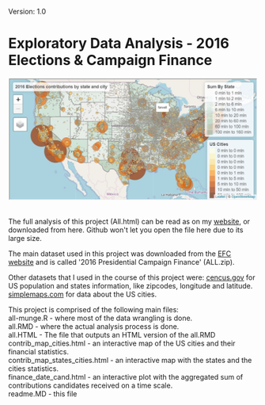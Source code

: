 Version: 1.0<br>
<h1> Exploratory Data Analysis - 2016 Elections & Campaign Finance</h1>

<img src="2016 elections finance1.jpg" />

<br>The full analysis of this project (All.html) can be read as on my <a href ="https://u4see.org/data/2016-elections/all.html">website</a>, or downloaded from here. Github won't let you open the file here due to its large size.<br>

The main dataset used in this project was downloaded from the <a href ="https://classic.fec.gov/disclosurep/PDownload.do">EFC website</a> and is called '2016 Presidential Campaign Finance' (ALL.zip).<br>

Other datasets that I used in the course of this project were:
<a href ="https://www.census.gov/data/datasets/time-series/demo/popest/2010s-national-total.html">cencus.gov</a> for US population and states information, like zipcodes, longitude and latitude.<br>
<a href ="https://simplemaps.com/data/us-cities">simplemaps.com</a> for data about the US cities.<br>

This project is comprised of the following main files:<br>
all-munge.R - where most of the data wrangling is done.<br>
all.RMD - where the actual analysis process is done.<br>
all.HTML - The file that outputs an HTML version of the all.RMD<br>
contrib_map_cities.html - an interactive map of the US cities and their financial statistics.<br>
contrib_map_states_cities.html - an interactive map with the states and the cities statistics.<br>
finance_date_cand.html - an interactive plot with the aggregated sum of contributions candidates received on a time scale.<br>
readme.MD - this file<br>

